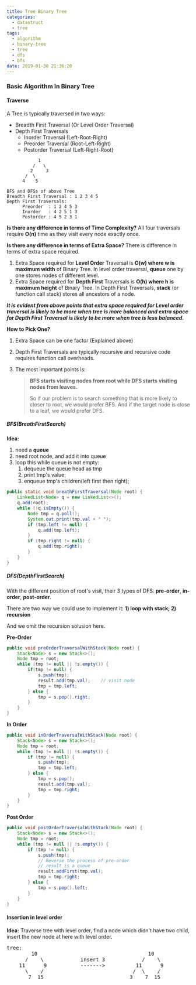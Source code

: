 ```yaml
---
title: Tree Binary Tree
categories:
  - datastruct
  - tree
tags:
  - algorithm
  - binary-tree
  - tree
  - dfs
  - bfs
date: 2019-01-30 21:36:20
---
```




### Basic Algorithm In Binary Tree

#### Traverse

A Tree is typically traversed in two ways:

- Breadth First Traversal (Or Level Order Traversal)
- Depth First Traversals
    - Inorder Traversal (Left-Root-Right)
    - Preorder Traversal (Root-Left-Right)
    - Postorder Traversal (Left-Right-Root)

```
            1
          /   \
         2     3
       /  \
      4    5

BFS and DFSs of above Tree
Breadth First Traversal : 1 2 3 4 5
Depth First Traversals:
      Preorder  : 1 2 4 5 3 
      Inorder   : 4 2 5 1 3 
      Postorder : 4 5 2 3 1
```

**Is there any difference in terms of Time Complexity?**
All four traversals require **O(n)** time as they visit every node exactly once.

**Is there any difference in terms of Extra Space?**
There is difference in terms of extra space required.

1. Extra Space required for **Level Order** Traversal is **O(w) where w is maximum width** of Binary Tree. In level order traversal, **queue** one by one stores nodes of different level.
2. Extra Space required for **Depth First** Traversals is **O(h) where h is maximum height** of Binary Tree. In Depth First Traversals, **stack** (or function call stack) stores all ancestors of a node.

***It is evident from above points that extra space required for Level order traversal is likely to be more when tree is more balanced and extra space for Depth First Traversal is likely to be more when tree is less balanced.***

**How to Pick One?**

1. Extra Space can be one factor (Explained above)

2. Depth First Traversals are typically recursive and recursive code requires function call overheads.

3. The most important points is:

    > **BFS starts visiting nodes from root while DFS starts visiting nodes from leaves.** 
    >
    > So if our problem is to search something that is more likely to closer to root, we would prefer BFS. And if the target node is close to a leaf, we would prefer DFS.

##### BFS(BreathFirstSearch)

**Idea:**

1. need a **queue**
2. need root node, and add it into queue
3. loop this while queue is not empty:
    1. dequeue the queue head as tmp
    2. print tmp's value;
    3. enqueue tmp's children(left first then right);

```java
public static void breathFirstTraversal(Node root) {
    LinkedList<Node> q = new LinkedList<>();
    q.add(root);
    while (!q.isEmpty()) {
        Node tmp = q.poll();
        System.out.print(tmp.val + " ");
        if (tmp.left != null) {
            q.add(tmp.left);
        }
        if (tmp.right != null) {
            q.add(tmp.right);
        }
    }
}
```

##### DFS(DepthFirstSearch)

With the different position of root's visit, their 3 types of DFS: **pre-order**, **in-order**, **post-order**.

There are two way we could use to implement it: **1) loop with stack; 2) recursion**

And we omit the recursion solusion here.

**Pre-Order**

```java
public void preOrderTraversalWithStack(Node root) {
    Stack<Node> s = new Stack<>();
    Node tmp = root;
    while (tmp != null || !s.empty()) {
        if(tmp != null) {
            s.push(tmp);
            result.add(tmp.val);	// visit node
            tmp = tmp.left;
        } else {
            tmp = s.pop().right;
        }
    }
}
```

**In Order**

```java
public void inOrderTraversalWithStack(Node root) {
    Stack<Node> s = new Stack<>();
    Node tmp = root;
    while (tmp != null || !s.empty()) {
        if (tmp != null) {
            s.push(tmp);
            tmp = tmp.left;
        } else {
            tmp = s.pop();
            result.add(tmp.val);
            tmp = tmp.right;
        }
    }
}
```

**Post Order**

```java
public void postOrderTraversalWithStack(Node root) {
    Stack<Node> s = new Stack<>();
    Node tmp = root;
    while (tmp != null || !s.empty()) {
        if (tmp != null) {
            s.push(tmp);
            // Reverse the process of pre-order
            // result is a queue
            result.addFirst(tmp.val);
            tmp = tmp.right;
        } else {
            tmp = s.pop().left;
        }
    }
}
```

#### Insertion in level order

**Idea:** Traverse tree with level order, find a node which didn't have two child, insert the new node at here with level order.

<pre>
tree: 
        10                                    10
      /    \            insert 3            /    \
    11      9           -------&gt;          11      9
      \    /                             /  \    /
       7  15                            3    7  15
</pre>

